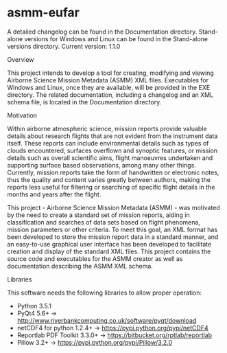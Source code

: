 # asmm-eufar

A detailed changelog can be found in the Documentation directory. Stand-alone versions for Windows and Linux can be found in the Stand-alone versions directory.
Current version: 1.1.0

Overview

This project intends to develop a tool for creating, modifying and viewing Airborne Science Mission Metadata (ASMM) XML files. Executables for Windows and Linux, once they are available, will be provided in the EXE directory. The related documentation, including a changelog and an XML schema file, is located in the Documentation directory. 

Motivation

Within airborne atmospheric science, mission reports provide valuable details about research flights that are not evident from the instrument data itself. These reports can include environmental details such as types of clouds encountered, surfaces overflown and synoptic features, or mission details such as overall scientific aims, flight manoeuvres undertaken and supporting surface based observations, among many other things. Currently, mission reports take the form of handwritten or electronic notes, thus the quality and content varies greatly between authors, making the reports less useful for filtering or searching of specific flight details in the months and years after the flight.

This project - Airborne Science Mission Metadata (ASMM) - was motivated by the need to create a standard set of mission reports, aiding in classification and searches of data sets based on flight phenomena, mission parameters or other criteria. To meet this goal, an XML format has been developed to store the mission report data in a standard manner, and an easy-to-use graphical user interface has been developed to facilitate creation and display of the standard XML files. This project contains the source code and executables for the ASMM creator as well as documentation describing the ASMM XML schema.

Libraries

This software needs the following libraries to allow proper operation:
  - Python 3.5.1
  - PyQt4 5.6+ -> http://www.riverbankcomputing.co.uk/software/pyqt/download
  - netCDF4 for python 1.2.4+ -> https://pypi.python.org/pypi/netCDF4
  - Reportlab PDF Toolkit 3.3.0+ -> https://bitbucket.org/rptlab/reportlab
  - Pillow 3.2+ -> https://pypi.python.org/pypi/Pillow/3.2.0

